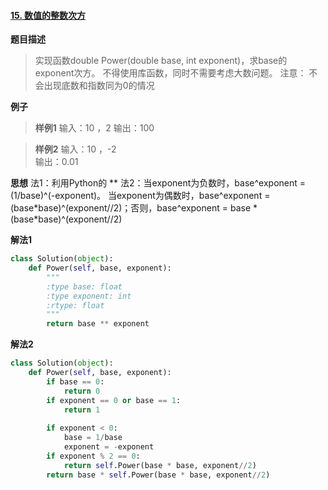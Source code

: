 #### [15. 数值的整数次方](https://www.acwing.com/problem/content/26/)
**题目描述**
> 实现函数double Power(double base, int exponent)，求base的 exponent次方。
不得使用库函数，同时不需要考虑大数问题。
注意：
不会出现底数和指数同为0的情况

**例子**
> **样例1**
输入：10 ，2
输出：100

> **样例2**
输入：10 ，-2  
输出：0.01 

**思想**
法1：利用Python的 \*\*
法2：当exponent为负数时，base^exponent = (1/base)^(-exponent)。
当exponent为偶数时，base^exponent = (base\*base)^(exponent//2)；否则，base^exponent = base \* (base*base)^(exponent//2)

**解法1**
```python
class Solution(object):
    def Power(self, base, exponent):
        """
        :type base: float
        :type exponent: int
        :rtype: float
        """
        return base ** exponent
```
**解法2**
```python
class Solution(object):
    def Power(self, base, exponent):
        if base == 0:
            return 0
        if exponent == 0 or base == 1:
            return 1
            
        if exponent < 0:
            base = 1/base
            exponent = -exponent
        if exponent % 2 == 0:
            return self.Power(base * base, exponent//2)
        return base * self.Power(base * base, exponent//2)
```